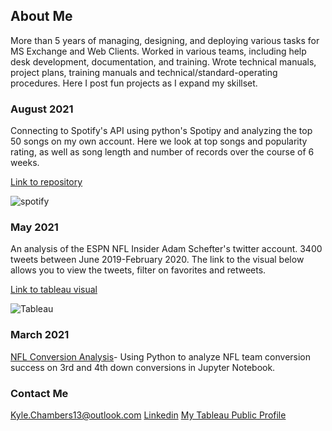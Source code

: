 ## About Me
More than 5 years of managing, designing, and deploying various tasks for MS Exchange and Web Clients. Worked in various teams, including help desk development, documentation, and training. Wrote technical manuals, project plans, training manuals and technical/standard-operating procedures. Here I post fun projects as I expand my skillset.

### August 2021
Connecting to Spotify's API using python's Spotipy and analyzing the top 50 songs on my own account. Here we look at top songs and popularity rating, as well as song length and  number of records over the course of 6 weeks.

[Link to repository](https://github.com/myfriendkmc/spotify) 

![spotify](https://user-images.githubusercontent.com/47094499/130851007-70f50465-9b4e-48f1-b921-1b552e9787eb.png)


### May 2021
An analysis of the ESPN NFL Insider Adam Schefter's twitter account. 3400 tweets between June 2019-February 2020. The link to the visual below allows you to view the tweets, filter on favorites and retweets.

[Link to tableau visual](https://public.tableau.com/app/profile/kyle.chambers/viz/AdamSchefterTweets/Dashboard1)

![Tableau](https://user-images.githubusercontent.com/47094499/75715926-3f027280-5c9c-11ea-9133-5c292a5d9a84.png)

### March 2021
[NFL Conversion Analysis](https://github.com/MyFriendKMC/Conversions/blob/master/NFL_conversions.ipynb)- Using Python to analyze NFL team conversion success on 3rd and 4th down conversions in Jupyter Notebook.

### Contact Me
[Kyle.Chambers13@outlook.com](mailto:kyle.chambers13@outlook.com) 
[Linkedin](https://www.linkedin.com/in/kylemchambers/)
[My Tableau Public Profile](https://public.tableau.com/profile/kyle.chambers)
